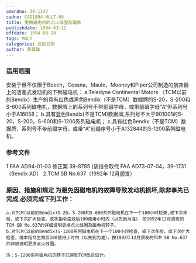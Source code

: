 ```yaml
---
amendno: 39-1147
cadno: CAD1994-MULT-09
title: 更换磁电机的点火线圈及磁铁
publishdate: 1994-03-12
effdate: 1994-03-20
tags: MULT
categories: 民航总局
author: 薛其珠
---
```


### 适用范围 
安装于但不仅限于Beech，Cessna，Maule，Mooney和Piper公司制造的航空器上的活塞式发动机的下列磁电机：
a.Teledyne Continental Motors （TCM以前的Bendix）生产的具有红色或黑色Bendix（不是TCM）数据牌的S-20，S-200和S-600系列磁电机，数据牌上的系列号不带前缀字母，或带前缀字母“A”但系列号小于A16058；
b.具有蓝色Bendix(不是TCM)数据牌,系列号不大于901001的S-20，S-200，S-600和S-1200系列磁电机；
c.具有红色Bendix（不是TCM）数据牌，系列号不带前缀字母，或带“A”前缀序号小于A132844的S-1200系列磁电机。

<!--more-->
### 参考文件
1.FAA AD94-01-03 修正案 39-8785 (该指令取代 FAA AD73-07-04，39-1731（Bendix AD）
 2.TCM SB No.637（1992年 12月颁发）

### 原因、措施和规定 为避免因磁电机的故障导致发动机损坏,除非事先已完成,必须完成下列工作： 
         
    a.对TCM(以前的Bendix)S-20，S-200和S-600系列磁电机在下一个100小时检查,或下次年检，或下次扩大检查，或本指令生效后100使用小时内（以先到为准），按1992年12月颁发的TCM SB No.637的详细说明更换点火线圈及磁电机转子。 
    b.对TCM(以前的Bendix)S-1200系列磁电机在下一个100小时检查，或下次年检，或下次扩大检查，或本指令生效后100使用小时内（以先到为准），按1992年12月颁发的TCM SB No.637的详细说明更换点火线圈。 

    注：S-1200系列磁电机的转子已得到TCM改进设计。
